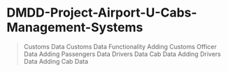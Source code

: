 # DMDD-Project-Airport-U-Cabs-Management-Systems
> Customs Data
> Customs Data Functionality
> Adding Customs Officer Data
> Adding Passengers Data
> Drivers Data
> Cab Data
> Adding Drivers Data
> Adding Cab Data
